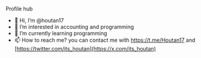  Profile hub
- 👋 Hi, I’m @houtan17
- 👀 I’m interested in accounting and programming 
- 🌱 I’m currently learning programming 
- 📫 How to reach me? you can  contact me with https://t.me/Houtan17 and [https://twitter.com/its_houtan](https://x.com/its_houtan)

<!---
houtan17/houtan17 is a ✨ special ✨ repository because its `README.md` (this file) appears on your GitHub profile.
You can click the Preview link to take a look at your changes.
--->

